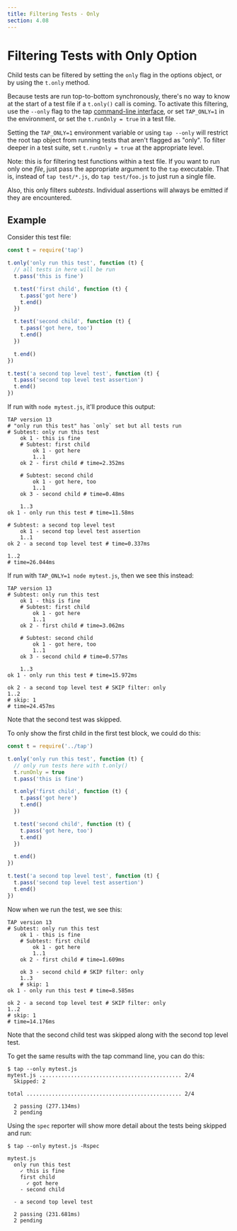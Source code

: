 ```yaml
---
title: Filtering Tests - Only
section: 4.08
---
```


# Filtering Tests with Only Option

Child tests can be filtered by setting the `only` flag in the options
object, or by using the `t.only` method.

Because tests are run top-to-bottom synchronously, there's no way to
know at the start of a test file if a `t.only()` call is coming.  To
activate this filtering, use the `--only` flag to the tap
[command-line interface](/docs/cli/), or set `TAP_ONLY=1` in the
environment, or set the `t.runOnly = true` in a test file.

Setting the `TAP_ONLY=1` environment variable or using `tap --only`
will restrict the root tap object from running tests that aren't
flagged as "only".  To filter deeper in a test suite, set
`t.runOnly = true` at the appropriate level.

Note: this is for filtering test functions within a test file.  If you
want to run only one _file_, just pass the appropriate argument to the
`tap` executable.  That is, instead of `tap test/*.js`, do `tap
test/foo.js` to just run a single file.

Also, this only filters _subtests_.  Individual assertions will always
be emitted if they are encountered.

## Example

Consider this test file:

```js
const t = require('tap')

t.only('only run this test', function (t) {
  // all tests in here will be run
  t.pass('this is fine')

  t.test('first child', function (t) {
    t.pass('got here')
    t.end()
  })

  t.test('second child', function (t) {
    t.pass('got here, too')
    t.end()
  })

  t.end()
})

t.test('a second top level test', function (t) {
  t.pass('second top level test assertion')
  t.end()
})
```

If run with `node mytest.js`, it'll produce this output:

```tap
TAP version 13
# "only run this test" has `only` set but all tests run
# Subtest: only run this test
    ok 1 - this is fine
    # Subtest: first child
        ok 1 - got here
        1..1
    ok 2 - first child # time=2.352ms

    # Subtest: second child
        ok 1 - got here, too
        1..1
    ok 3 - second child # time=0.48ms

    1..3
ok 1 - only run this test # time=11.58ms

# Subtest: a second top level test
    ok 1 - second top level test assertion
    1..1
ok 2 - a second top level test # time=0.337ms

1..2
# time=26.044ms
```

If run with `TAP_ONLY=1 node mytest.js`, then we see this instead:

```tap
TAP version 13
# Subtest: only run this test
    ok 1 - this is fine
    # Subtest: first child
        ok 1 - got here
        1..1
    ok 2 - first child # time=3.062ms

    # Subtest: second child
        ok 1 - got here, too
        1..1
    ok 3 - second child # time=0.577ms

    1..3
ok 1 - only run this test # time=15.972ms

ok 2 - a second top level test # SKIP filter: only
1..2
# skip: 1
# time=24.457ms
```

Note that the second test was skipped.

To only show the first child in the first test block, we could do
this:

```js
const t = require('../tap')

t.only('only run this test', function (t) {
  // only run tests here with t.only()
  t.runOnly = true
  t.pass('this is fine')

  t.only('first child', function (t) {
    t.pass('got here')
    t.end()
  })

  t.test('second child', function (t) {
    t.pass('got here, too')
    t.end()
  })

  t.end()
})

t.test('a second top level test', function (t) {
  t.pass('second top level test assertion')
  t.end()
})
```

Now when we run the test, we see this:

```tap
TAP version 13
# Subtest: only run this test
    ok 1 - this is fine
    # Subtest: first child
        ok 1 - got here
        1..1
    ok 2 - first child # time=1.609ms

    ok 3 - second child # SKIP filter: only
    1..3
    # skip: 1
ok 1 - only run this test # time=8.585ms

ok 2 - a second top level test # SKIP filter: only
1..2
# skip: 1
# time=14.176ms
```

Note that the second child test was skipped along with the second top
level test.

To get the same results with the tap command line, you can do this:

```
$ tap --only mytest.js
mytest.js ............................................. 2/4
  Skipped: 2

total ................................................. 2/4

  2 passing (277.134ms)
  2 pending
```

Using the `spec` reporter will show more detail about the tests being
skipped and run:

```
$ tap --only mytest.js -Rspec

mytest.js
  only run this test
    ✓ this is fine
    first child
      ✓ got here
    - second child

  - a second top level test

  2 passing (231.681ms)
  2 pending
```
